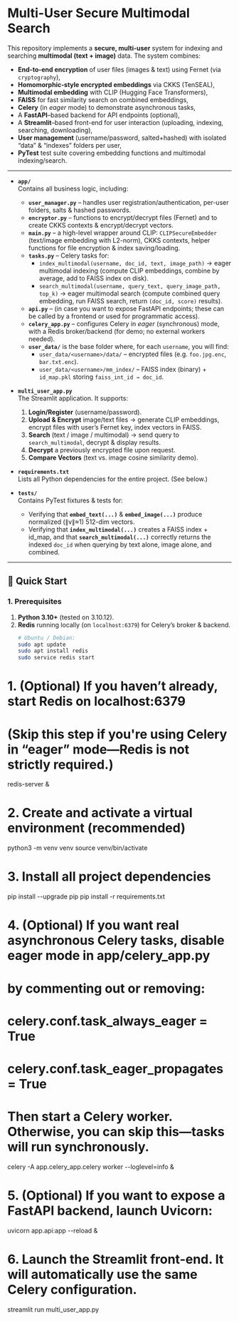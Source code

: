 # Multi-User Secure Multimodal Search

This repository implements a **secure, multi-user** system for indexing and searching **multimodal (text + image)** data. The system combines:
- **End-to-end encryption** of user files (images & text) using Fernet (via `cryptography`),  
- **Homomorphic‐style encrypted embeddings** via CKKS (TenSEAL),  
- **Multimodal embedding** with CLIP (Hugging Face Transformers),  
- **FAISS** for fast similarity search on combined embeddings,  
- **Celery** (in *eager* mode) to demonstrate asynchronous tasks,  
- A **FastAPI**–based backend for API endpoints (optional),  
- A **Streamlit**–based front-end for user interaction (uploading, indexing, searching, downloading),  
- **User management** (username/password, salted+hashed) with isolated “data” & “indexes” folders per user,  
- **PyTest** test suite covering embedding functions and multimodal indexing/search.

---


- **`app/`**   
  Contains all business logic, including:
  - **`user_manager.py`** – handles user registration/authentication, per-user folders, salts & hashed passwords.  
  - **`encryptor.py`** – functions to encrypt/decrypt files (Fernet) and to create CKKS contexts & encrypt/decrypt vectors.  
  - **`main.py`** – a high-level wrapper around CLIP: `CLIPSecureEmbedder` (text/image embedding with L2-norm), CKKS contexts, helper functions for file encryption & index saving/loading.  
  - **`tasks.py`** – Celery tasks for:
    - `index_multimodal(username, doc_id, text, image_path)` → eager multimodal indexing (compute CLIP embeddings, combine by average, add to FAISS index on disk).
    - `search_multimodal(username, query_text, query_image_path, top_k)` → eager multimodal search (compute combined query embedding, run FAISS search, return `(doc_id, score)` results).
  - **`api.py`** – (in case you want to expose FastAPI endpoints; these can be called by a frontend or used for programmatic access).  
  - **`celery_app.py`** – configures Celery in *eager* (synchronous) mode, with a Redis broker/backend (for demo; no external workers needed).  
  - **`user_data/`** is the base folder where, for each `username`, you will find:
    - `user_data/<username>/data/` – encrypted files (e.g. `foo.jpg.enc`, `bar.txt.enc`).  
    - `user_data/<username>/mm_index/` – FAISS index (binary) + `id_map.pkl` storing `faiss_int_id → doc_id`.

- **`multi_user_app.py`**   
  The Streamlit application. It supports:
  1. **Login/Register** (username/password).  
  2. **Upload & Encrypt** image/text files → generate CLIP embeddings, encrypt files with user’s Fernet key, index vectors in FAISS.  
  3. **Search** (text / image / multimodal) → send query to `search_multimodal`, decrypt & display results.  
  4. **Decrypt** a previously encrypted file upon request.  
  5. **Compare Vectors** (text vs. image cosine similarity demo).

- **`requirements.txt`**   
  Lists all Python dependencies for the entire project. (See below.)

- **`tests/`**   
  Contains PyTest fixtures & tests for:
  - Verifying that **`embed_text(...)`** & **`embed_image(...)`** produce normalized (∥v∥≈1) 512-dim vectors.  
  - Verifying that **`index_multimodal(...)`** creates a FAISS index + id_map, and that **`search_multimodal(...)`** correctly returns the indexed `doc_id` when querying by text alone, image alone, and combined.

---

## 🚀 Quick Start

### 1. Prerequisites

1. **Python 3.10+** (tested on 3.10.12).  
2. **Redis** running locally (on `localhost:6379`) for Celery’s broker & backend.  
   ```bash
   # Ubuntu / Debian:
   sudo apt update
   sudo apt install redis
   sudo service redis start

# 1. (Optional) If you haven’t already, start Redis on localhost:6379
#    (Skip this step if you're using Celery in “eager” mode—Redis is not strictly required.)
redis-server &

# 2. Create and activate a virtual environment (recommended)
python3 -m venv venv
source venv/bin/activate

# 3. Install all project dependencies
pip install --upgrade pip
pip install -r requirements.txt

# 4. (Optional) If you want real asynchronous Celery tasks, disable eager mode in app/celery_app.py 
#    by commenting out or removing:
#      celery.conf.task_always_eager = True
#      celery.conf.task_eager_propagates = True
#
#    Then start a Celery worker. Otherwise, you can skip this—tasks will run synchronously.
celery -A app.celery_app.celery worker --loglevel=info &

# 5. (Optional) If you want to expose a FastAPI backend, launch Uvicorn:
uvicorn app.api:app --reload &

# 6. Launch the Streamlit front-end. It will automatically use the same Celery configuration.
streamlit run multi_user_app.py


